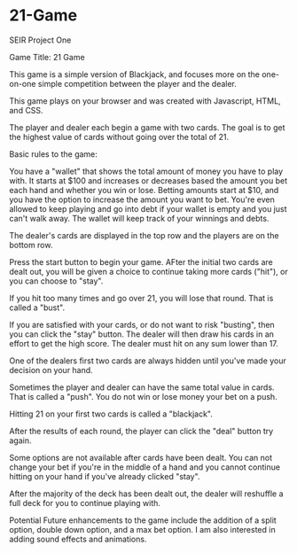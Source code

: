 # 21-Game
SEIR Project One

Game Title: 21 Game

This game is a simple version of Blackjack, and focuses more on the one-on-one simple competition between the player and the dealer.  

This game plays on your browser and was created with Javascript, HTML, and CSS.

The player and dealer each begin a game with two cards.  The goal is to get the highest value of cards without going over the total of 21.  

Basic rules to the game:

You have a "wallet" that shows the total amount of money you have to play with.  It starts at $100 and increases or decreases based the amount you bet each hand and whether you win or lose.  Betting amounts start at $10, and you have the option to increase the amount you want to bet.  You're even allowed to keep playing and go into debt if your wallet is empty and you just can't walk away.  The wallet will keep track of your winnings and debts.  

The dealer's cards are displayed in the top row and the players are on the bottom row.  

Press the start button to begin your game.  AFter the initial two cards are dealt out, you will be given a choice to continue taking more cards ("hit"), or you can choose to "stay".  

If you hit too many times and go over 21, you will lose that round.  That is called a "bust".  

If you are satisfied with your cards, or do not want to risk "busting", then you can click the "stay" button.  The dealer will then draw his cards in an effort to get the high score.  The dealer must hit on any sum lower than 17.

One of the dealers first two cards are always hidden until you've made your decision on your hand.



Sometimes the player and dealer can have the same total value in cards.  That is called a "push".  You do not win or lose money your bet on a push.

Hitting 21 on your first two cards is called a "blackjack".

After the results of each round, the player can click the "deal" button try again.

Some options are not available after cards have been dealt.  You can not change your bet if you're in the middle of a hand and you cannot continue hitting on your hand if you've already clicked "stay".

After the majority of the deck has been dealt out, the dealer will reshuffle a full deck for you to continue playing with.


Potential Future enhancements to the game include the addition of a split option, double down option, and a max bet option.  I am also interested in adding sound effects and animations.

